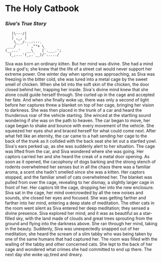 # The Holy Catbook

### _Siva's True Story_

```plaintext
   |\---/|
   | ,_, |
    \_`_/-..----.
 ___/ `   ' ,""+ \    
(__...'   __\    |`.___.';
  (_,...'(_,.`__)/'...../
```

Siva was born an ordinary kitten. But her mind was divine. She had a mind like a god's; she knew that the life of a street cat would never support her extreme power. One winter day when spring was approaching, as Siva was freezing in the bitter cold, she was lured into a metal cage by the sweet smell of chicken. When she bit into the soft skin of the chicken, the door closed behind her, trapping her inside. Siva's divine mind knew that she alone could guide herself through. She curled up in the cage and accepted her fate. And when she finally woke up, there was only a second of light before her captures threw a blanket on top of her cage, bringing her vision to darkness. She was then placed in the trunk of a car and heard the thunderous roar of the vehicle starting. She winced at the startling sound wondering if she was on the path to heaven. The car began to move, her cage began to shake and bounce with every movement of the vehicle. She squeezed her eyes shut and braced herself for what could come next. After what felt like an eternity, the car came to a halt sending her cage to the back of the trunk as it collided with the back seat she let out a startled yowl. Siva's ears perked up, as she was suddenly alert to her situation. The cage was lifted from the car, and Siva wondered where she was going. Her captors carried her and she heard the creak of a metal door opening. As soon as it opened, the cacophony of dogs barking and the strong stench of rodents overwhelmed her senses but in all the chaos there was a familiar aroma, a scent she hadn't smelled since she was a kitten. Her captors stopped, and the familiar smell of cats overwhelmed her. The blanket was pulled from over the cage, revealing to her dismay, a slightly larger cage in front of her. Her captors tilt the cage, dropping her into the new enclosure. Siva sat in the cage, her mind overcrowded by all the new noises and sounds, she closed her eyes and focused. She was getting farther and farther into her mind, entering a deep state of meditation. The other cats in the room went silent as Siva entered her deep meditation; they sensed a divine presence. Siva explored her mind, and it was as beautiful as a star-filled sky, with the land made of clouds and great trees sprouting from the ground and flying into the darkness above. She ran through her mind, taking in the beauty. Suddenly, Siva was unexpectedly snapped out of her meditation; she heard the scream of a slim tabby who was being taken by one of the same humans that had captured her. The room was filled with the wailing of the tabby and other concerned cats. She lept to the back of her cage and wondered what crimes she had committed to end up there. The next day she woke up,tired and dreary. 